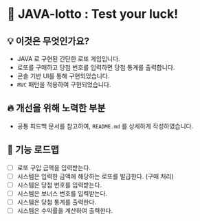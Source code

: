 # 🎰 JAVA-lotto : Test your luck!

## 💡 이것은 무엇인가요?

- JAVA 로 구현된 간단한 로또 게임입니다.
- 로또를 구매하고 당첨 번호를 입력하면 당첨 통계를 출력합니다.
- 콘솔 기반 UI를 통해 구현되었습니다.
- `MVC` 패턴을 적용하여 구현되었습니다.

## 🔥 개선을 위해 노력한 부분

- 공통 피드백 문서를 참고하여, `README.md` 를 상세하게 작성하였습니다.

## 📝 기능 로드맵

- [ ] 로또 구입 금액을 입력받는다.
- [ ] 시스템은 입력한 금액에 해당하는 로또를 발급한다. (구매 처리)
- [ ] 시스템은 당첨 번호를 입력받는다.
- [ ] 시스템은 보너스 번호를 입력받는다.
- [ ] 시스템은 당첨 통계를 출력한다.
- [ ] 시스템은 수익률을 계산하여 출력한다.